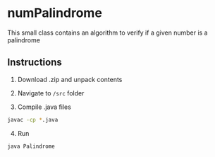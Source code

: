 # numPalindrome
This small class contains an algorithm to verify if a given number is a palindrome

## Instructions
1. Download .zip and unpack contents

2. Navigate to `/src` folder

3. Compile .java files
```sh
javac -cp *.java
```

4. Run 
```sh
java Palindrome
```
